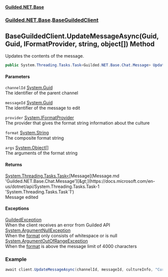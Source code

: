 #### [Guilded.NET.Base](Guilded_NET_Base.md 'Guilded.NET.Base')
### [Guilded.NET.Base](Guilded_NET_Base.md#Guilded_NET_Base 'Guilded.NET.Base').[BaseGuildedClient](BaseGuildedClient.md 'Guilded.NET.Base.BaseGuildedClient')
## BaseGuildedClient.UpdateMessageAsync(Guid, Guid, IFormatProvider, string, object[]) Method
Updates the contents of the message.  
```csharp
public System.Threading.Tasks.Task<Guilded.NET.Base.Chat.Message> UpdateMessageAsync(System.Guid channelId, System.Guid messageId, System.IFormatProvider provider, string format, params object[] args);
```
#### Parameters
<a name='Guilded_NET_Base_BaseGuildedClient_UpdateMessageAsync(System_Guid_System_Guid_System_IFormatProvider_string_object__)_channelId'></a>
`channelId` [System.Guid](https://docs.microsoft.com/en-us/dotnet/api/System.Guid 'System.Guid')  
The identifier of the parent channel
  
<a name='Guilded_NET_Base_BaseGuildedClient_UpdateMessageAsync(System_Guid_System_Guid_System_IFormatProvider_string_object__)_messageId'></a>
`messageId` [System.Guid](https://docs.microsoft.com/en-us/dotnet/api/System.Guid 'System.Guid')  
The identifier of the message to edit
  
<a name='Guilded_NET_Base_BaseGuildedClient_UpdateMessageAsync(System_Guid_System_Guid_System_IFormatProvider_string_object__)_provider'></a>
`provider` [System.IFormatProvider](https://docs.microsoft.com/en-us/dotnet/api/System.IFormatProvider 'System.IFormatProvider')  
The provider that gives the format string information about the culture
  
<a name='Guilded_NET_Base_BaseGuildedClient_UpdateMessageAsync(System_Guid_System_Guid_System_IFormatProvider_string_object__)_format'></a>
`format` [System.String](https://docs.microsoft.com/en-us/dotnet/api/System.String 'System.String')  
The composite format string
  
<a name='Guilded_NET_Base_BaseGuildedClient_UpdateMessageAsync(System_Guid_System_Guid_System_IFormatProvider_string_object__)_args'></a>
`args` [System.Object](https://docs.microsoft.com/en-us/dotnet/api/System.Object 'System.Object')[[]](https://docs.microsoft.com/en-us/dotnet/api/System.Array 'System.Array')  
The arguments of the format string
  
#### Returns
[System.Threading.Tasks.Task&lt;](https://docs.microsoft.com/en-us/dotnet/api/System.Threading.Tasks.Task-1 'System.Threading.Tasks.Task`1')[Message](Message.md 'Guilded.NET.Base.Chat.Message')[&gt;](https://docs.microsoft.com/en-us/dotnet/api/System.Threading.Tasks.Task-1 'System.Threading.Tasks.Task`1')  
Message edited
#### Exceptions
[GuildedException](GuildedException.md 'Guilded.NET.Base.GuildedException')  
When the client receives an error from Guilded API
[System.ArgumentNullException](https://docs.microsoft.com/en-us/dotnet/api/System.ArgumentNullException 'System.ArgumentNullException')  
When the [format](BaseGuildedClient_UpdateMessageAsync(Guid_Guid_IFormatProvider_string_object__).md#Guilded_NET_Base_BaseGuildedClient_UpdateMessageAsync(System_Guid_System_Guid_System_IFormatProvider_string_object__)_format 'Guilded.NET.Base.BaseGuildedClient.UpdateMessageAsync(System.Guid, System.Guid, System.IFormatProvider, string, object[]).format') only consists of whitespace or is null
[System.ArgumentOutOfRangeException](https://docs.microsoft.com/en-us/dotnet/api/System.ArgumentOutOfRangeException 'System.ArgumentOutOfRangeException')  
When the [format](BaseGuildedClient_UpdateMessageAsync(Guid_Guid_IFormatProvider_string_object__).md#Guilded_NET_Base_BaseGuildedClient_UpdateMessageAsync(System_Guid_System_Guid_System_IFormatProvider_string_object__)_format 'Guilded.NET.Base.BaseGuildedClient.UpdateMessageAsync(System.Guid, System.Guid, System.IFormatProvider, string, object[]).format') is above the message limit of 4000 characters
### Example
```csharp
await client.UpdateMessageAsync(channelId, messageId, cultureInfo, "Current time: {0}", DateTime.Now);  
```
